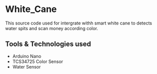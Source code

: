 # White_Cane
This source code used for intergrate withh smart white cane  to detects water spits and scan money according color.

## Tools & Technologies used
- Arduino Nano
- TCS34725 Color Sensor
- Water Sensor
